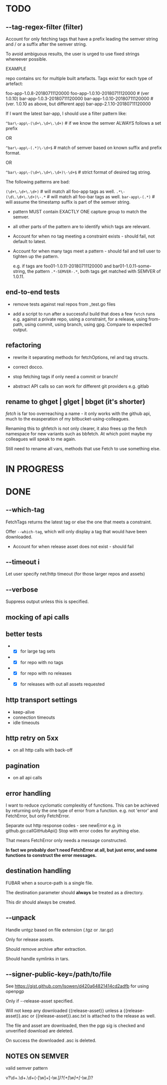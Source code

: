 # TODO

## --tag-regex-filter (filter)
Account for only fetching tags that have a prefix leading the semver string
and / or a suffix after the semver string.

To avoid ambiguous results, the user is urged to use fixed strings whereever
possible.

EXAMPLE

repo contains src for multiple built artefacts. Tags exist for each type of
artefact:

foo-app-1.0.8-20180711120000
foo-app-1.0.10-20180711120000 # (ver 1.0.10)
bar-app-1.0.3-20180711120000
bar-app-1.0.10-20180711120000 # (ver. 1.0.10 as above, but different app)
bar-app-2.1.10-20180711120000

If I want the latest bar-app, I should use a filter pattern like:

`^bar\-app\-(\d+\.\d+\.\d+)` # if we know the semver ALWAYS follows a set prefix

OR

`^bar\-app\-(.*)\-\d+$` # match of semver based on known suffix and prefix format.

OR

`^bar\-app\-(\d+\.\d+\.\d+)\-\d+$` # strict format of desired tag string.

The following patterns are bad:

`(\d+\.\d+\.\d+)`        # will match all foo-app tags as well.
`.*\-(\d\.\d+\.\d+)\-.*` # will match all foo-bar tags as well.
`bar-app\-(.*)`          # will assume the timestamp suffix is part of the semver string.

* pattern MUST contain EXACTLY ONE capture group to match the semver.

* all other parts of the pattern are to identify which tags are relevant.

* Account for when no tag meeting a constraint exists - should fail, not default
  to latest.

* Account for when many tags meet a pattern - should fail and tell user to
  tighten up the pattern.

  e.g. if tags are foo01-1.0.11-20180711120000 and bar01-1.0.11-some-string,
  the pattern `.*-SEMVER-.*`, both tags get matched with SEMVER of 1.0.11.

## end-to-end tests

* remove tests against real repos from \_test.go files

* add a script to run after a successful build that does a few
    `fetch` runs e.g. against a private repo, using a constraint,
    for a release, using from-path, using commit, using branch,
    using gpg. Compare to expected output.

## refactoring

* rewrite it separating methods for fetchOptions, rel and tag structs.

* correct docco.

* stop fetching tags if only need a commit or branch!

* abstract API calls so can work for different git providers e.g. gitlab

## rename to ghget | glget | bbget (it's shorter)

_fetch_ is far too overreaching a name - it only works with the github api, much to
the exasperation of my bitbucket-using-colleagues.

Renaming this to ghfetch is not only clearer, it also frees up the fetch namespace
for new variants such as bbfetch. At which point maybe my colleagues will speak
to me again.

Still need to rename all vars, methods that use Fetch to use something else.

# IN PROGRESS

# DONE

## --which-tag
FetchTags returns the latest tag or else the one that meets a constraint.

Offer `--which-tag`, which will only display a tag that would have been
downloaded.


* Account for when release asset does not exist - should fail

## --timeout i

Let user specify net/http timeout (for those larger repos and assets)

## --verbose
Suppress output unless this is specified.

## mocking of api calls

## better tests
* - [x] for large tag sets
* - [x] for repo with no tags
* - [x] for repo with no releases
* - [x] for releases with out all assets requested

## http transport settings

* keep-alive
* connection timeouts
* idle timeouts

## http retry on 5xx
* on all http calls with back-off

## pagination
* on all api calls

## error handling

I want to reduce cyclomatic complexitiy of functions. This can be achieved
by returning only the one type of error from a function. e.g. not 'error' and FetchError,
but only FetchError.

Separate out http response codes - see newError e.g. in github.go:callGitHubApi()
Stop with error codes for anything else.

That means FetchError only needs a message constructed.

**In fact we probably don't need FetchError at all, but just error, and some functions
to construct the error messages.**

## destination handling

FUBAR when a source-path is a single file.

The destination parameter should **always** be treated as a directory.

This dir should always be created.

## --unpack

Handle untgz based on file extension (.tgz or .tar.gz)

Only for release assets.

Should remove archive after extraction.

Should handle symlinks in tars.

## --signer-public-key=/path/to/file

See https://gist.github.com/lsowen/d420a64821414cd2adfb for using openpgp

Only if --release-asset specified.

Will not keep any downloaded {{release-asset}} unless a {{release-asset}}.asc
or {{release-asset}}.asc.txt is attached to the release as well.

The file and asset are downloaded, then the pgp sig is checked and
unverified download are deleted.

On success the downloaded .asc is deleted.

## NOTES ON SEMVER

valid semver pattern

v?\d+\.\d+\.\d+(\-[\w]+[-\w\.]*)?(+[\w]+[-\w\.]*)?
